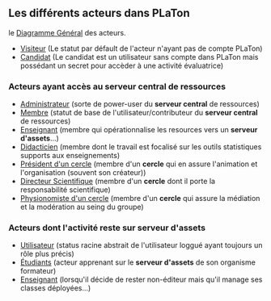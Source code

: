 


## Les différents acteurs dans PLaTon

le 
[Diagramme Général](http:////www.plantuml.com/plantuml/png/NP11RiCW44NtSmeka0kmg5BLNLQg5BNxYHad8m5EOQWKgHVAENAn3jW9QRtYluU73ziicAG43_hPPnSuSfQ4GYLPWzbWHQe6TZWAZqonSQUvqaHZtRkhGdZYhqBD3pkmhp4J7o96QQX7LL8StqKB5RzHs2TgCBGbsFVZEVCSvw2z5dCwdXKdokpqp0Lf0liXx3dtxYLJ0h3gJdFCkFSqpIcWwBZcqmG0lPNP_3ojnvh_k8uoS2jgpAR3vOzEODXfk4q2RLjTprhd3u3sn8yJwzkQ3Y1DZmd0lc2iUvQxZsi0-ycPxvV_NWE0i7Wo0-CXOGXa3jTBl5uIUkEq2evrLzQrENcKESAMeYl1_m80)
des acteurs.

* [Visiteur](Visiteur.md) (Le statut par défault de l'acteur n'ayant pas de compte PLaTon)
* [Candidat](Candidats.md) (Le candidat est un utilisateur sans compte dans PLaTon mais possédant un secret pour accèder à une activité évaluatrice)

### Acteurs ayant accès au serveur central de ressources

* [Administrateur](Administrateur.md) (sorte de power-user du **serveur central** de ressources)
* [Membre](Membre.md) (statut de base de l'utilisateur/contributeur du **serveur central** de ressources)
* [Enseignant](Enseignant.md) (membre qui opérationnalise les resources vers un **serveur d'assets**...)
* [Didacticien](Didacticien.md) (membre dont le travail est focalisé sur les outils statistiques supports aux enseignements)
* [Président d'un cercle](President.md) (membre d'un **cercle** qui en assure l'animation et l'organisation (souvent son créateur))
* [Directeur Scientifique](DirecteurScientifique.md) (membre d'un **cercle** dont il porte la responsabilité scientifique)
* [Physionomiste d'un cercle](Physionomiste.md) (membre d'un **cercle** qui assure la médiation et la modération au seing du groupe)

### Acteurs dont l'activité reste sur serveur d'assets

* [Utilisateur](Utilisateur.md) (status racine abstrait de l'utilisateur loggué ayant toujours un rôle plus précis)
* [Étudiants](Etudiant.md) (acteur apprenant sur le **serveur d'assets** de son organisme formateur)
* [Enseignant](Enseignant.md) (lorsqu'il décide de rester non-éditeur mais qu'il manage ses classes déployées...)


